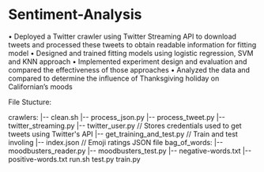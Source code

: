 # Sentiment-Analysis
•	Deployed a Twitter crawler using Twitter Streaming API to download tweets and processed these tweets to obtain readable information for fitting model
•	Designed and trained fitting models using logistic regression, SVM and KNN approach
•	Implemented experiment design and evaluation and compared the effectiveness of those approaches
•	Analyzed the data and compared to determine the influence of Thanksgiving holiday on Californian’s moods 

File Stucture:

crawlers:
	|--	clean.sh
	|--	process_json.py
	|--	process_tweet.py
	|--	twitter_streaming.py
	|--	twitter_user.py           // Stores credentials used to get tweets using Twitter's API
	|--	get_training_and_test.py  // Train and test involing
	|--	index.json				  // Emoji ratings JSON file
bag_of_words:
	|--	moodbusters_reader.py
	|--	moodbusters_test.py
	|--	negative-words.txt
	|--	positive-words.txt
	run.sh
	test.py
	train.py